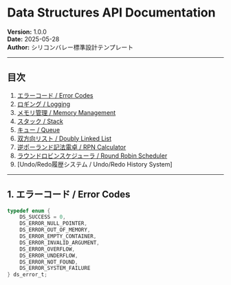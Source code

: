 # Data Structures API Documentation

**Version:** 1.0.0  
**Date:** 2025-05-28  
**Author:** シリコンバレー標準設計テンプレート

---

## 目次

1. [エラーコード / Error Codes](#error-codes)
2. [ロギング / Logging](#logging)
3. [メモリ管理 / Memory Management](#memory-management)
4. [スタック / Stack](#stack)
5. [キュー / Queue](#queue)
6. [双方向リスト / Doubly Linked List](#doubly-linked-list)
7. [逆ポーランド記法電卓 / RPN Calculator](#rpn-calculator)
8. [ラウンドロビンスケジューラ / Round Robin Scheduler](#round-robin-scheduler)
9. [Undo/Redo履歴システム / Undo/Redo History System]

---

## 1. エラーコード / Error Codes

```c
typedef enum {
    DS_SUCCESS = 0,
    DS_ERROR_NULL_POINTER,
    DS_ERROR_OUT_OF_MEMORY,
    DS_ERROR_EMPTY_CONTAINER,
    DS_ERROR_INVALID_ARGUMENT,
    DS_ERROR_OVERFLOW,
    DS_ERROR_UNDERFLOW,
    DS_ERROR_NOT_FOUND,
    DS_ERROR_SYSTEM_FAILURE
} ds_error_t;